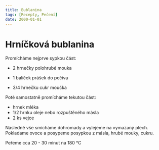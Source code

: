 ```yaml
---
title: Bublanina
tags: [Recepty, Pečení]
date: 2000-01-01
---
```


# Hrníčková bublanina

Promícháme nejprve sypkou část:

* 2 hrnečky polohrubé mouka

* 1 balíček prášek do pečiva
* 3/4 hrnečku cukr moučka

Poté samostatně promícháme tekutou část:

* hrnek mléka
* 1/2 hrnku oleje nebo rozpuštěného másla
* 2 ks vejce

Následně vše smícháme dohromady a vylejeme na vymazaný plech. Pokladame ovoce a posypeme posypkou z másla, hrubé mouky, cukru.

Peřeme cca 20 - 30 minut na 180 °C


<!-- div class="text-center">

<a href="/buchty/bublanina-one.jpg"><img src="/buchty/bublanina-one.jpg" class="img-thumbnail m-1" width="200"></a>
<a href="/buchty/bublanina-two.jpg"><img src="/buchty/bublanina-two.jpg" class="img-thumbnail m-1" width="200"></a>
<a href="/buchty/bublanina-three.jpg"><img src="/buchty/bublanina-three.jpg" class="img-thumbnail m-1" width="200"></a>

</div -->
